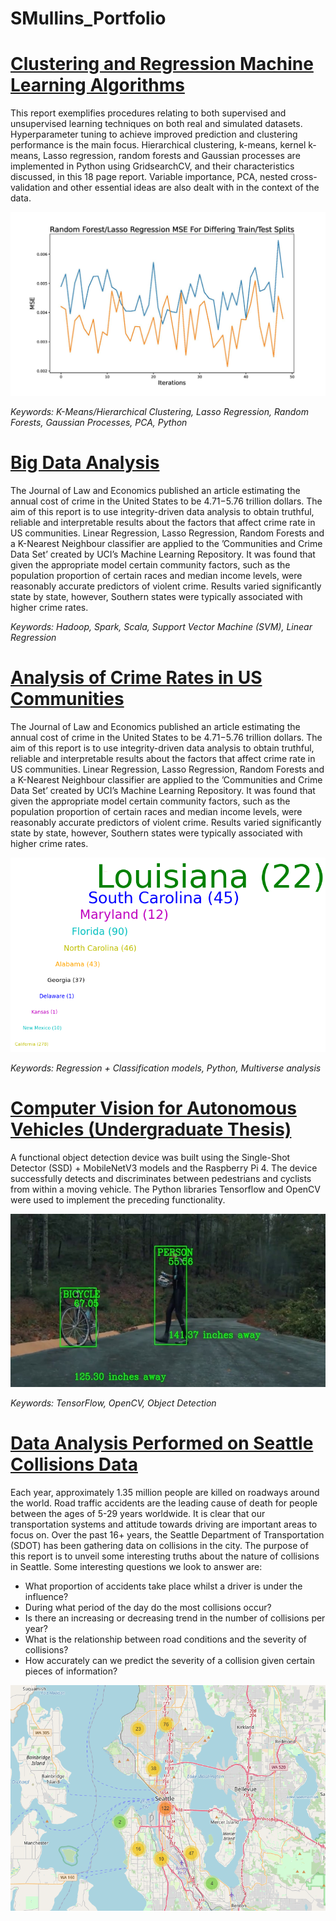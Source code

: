 # SMullins_Portfolio

# [Clustering and Regression Machine Learning Algorithms](https://github.com/spmullins99/ML-Algorithms)
This report exemplifies procedures relating to both supervised and unsupervised learning techniques
on both real and simulated datasets. Hyperparameter tuning to achieve improved prediction and clustering
performance is the main focus. Hierarchical clustering, k-means, kernel k-means, Lasso regression, random forests 
and Gaussian processes are implemented in Python using GridsearchCV, and their characteristics discussed, in this 18 page report. 
Variable importance, PCA, nested cross-validation and other essential ideas are also dealt with in the context of
the data. 

![](/images/tt1.jpg)

*Keywords: K-Means/Hierarchical Clustering, Lasso Regression, Random Forests, Gaussian Processes, PCA, Python*

# [Big Data Analysis](https://github.com/spmullins99/Statistical-Methods-for-Big-Data)

The Journal of Law and Economics published an article estimating the annual cost of crime in
the United States to be $4.71-$5.76 trillion dollars. The aim of this report is to use integrity-driven data analysis to obtain truthful, reliable and interpretable
results about the factors that affect crime rate in US communities. Linear Regression,
Lasso Regression, Random Forests and a K-Nearest Neighbour classifier are applied to the ’Communities
and Crime Data Set’ created by UCI’s Machine Learning Repository. It was found that
given the appropriate model certain community factors, such as the population proportion of certain
races and median income levels, were reasonably accurate predictors of violent crime. Results varied significantly state by state, however, Southern states were typically associated with
higher crime rates.

*Keywords: Hadoop, Spark, Scala, Support Vector Machine (SVM), Linear Regression*

# [Analysis of Crime Rates in US Communities](https://github.com/spmullins99/Analysis-of-Crime-Rates-in-US-Communities)

The Journal of Law and Economics published an article estimating the annual cost of crime in
the United States to be $4.71-$5.76 trillion dollars. The aim of this report is to use integrity-driven data analysis to obtain truthful, reliable and interpretable
results about the factors that affect crime rate in US communities. Linear Regression,
Lasso Regression, Random Forests and a K-Nearest Neighbour classifier are applied to the ’Communities
and Crime Data Set’ created by UCI’s Machine Learning Repository. It was found that
given the appropriate model certain community factors, such as the population proportion of certain
races and median income levels, were reasonably accurate predictors of violent crime. Results varied significantly state by state, however, Southern states were typically associated with
higher crime rates.

![](/images/eda2.png)

*Keywords: Regression + Classification models, Python, Multiverse analysis*


# [Computer Vision for Autonomous Vehicles (Undergraduate Thesis)](https://github.com/spmullins99/Computer-Vision-with-SSD-MobileNet)
A functional object detection device was built using the Single-Shot Detector (SSD) + MobileNetV3
models and the Raspberry Pi 4. The device successfully detects and discriminates between pedestrians 
and cyclists from within a moving vehicle. The Python libraries Tensorflow and OpenCV were 
used to implement the preceding functionality.

![](/images/CV1.jpg)

*Keywords: TensorFlow, OpenCV, Object Detection*


# [Data Analysis Performed on Seattle Collisions Data](https://github.com/spmullins99/Seattle-Collisions)
Each year, approximately 1.35 million people are killed on roadways around the world. Road traffic accidents are the leading cause of death for people between the ages of 5-29 years worldwide. It is clear that our transportation systems and attitude towards driving are important areas to focus on. Over the past 16+ years, the Seattle Department of Transportation (SDOT) has been gathering data on collisions in the city. The purpose of this report is to unveil some interesting truths about the nature of collisions in Seattle. Some interesting questions we look to answer are:

* What proportion of accidents take place whilst a driver is under the influence? 
* During what period of the day do the most collisions occur?
* Is there an increasing or decreasing trend in the number of collisions per year?
* What is the relationship between road conditions and the severity of collisions?
* How accurately can we predict the severity of a collision given certain pieces of information?

![](/images/Seattle1.png)





